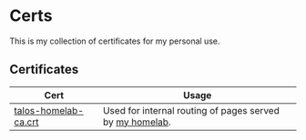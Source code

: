 # Certs

This is my collection of certificates for my personal use.

## Certificates

| Cert                 | Usage                                                                                        |
|----------------------|----------------------------------------------------------------------------------------------|
| [talos-homelab-ca.crt](./talos-homelab-ca.crt) | Used for internal routing of pages served by [my homelab](https://github.com/okwilkins/h8s). |

